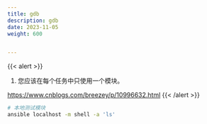 ```yaml
---
title: gdb
description: gdb
date: 2023-11-05
weight: 600


---
```


{{< alert >}}

1. 您应该在每个任务中只使用一个模块。

https://www.cnblogs.com/breezey/p/10996632.html
{{< /alert >}}

```bash
# 本地测试模块
ansible localhost -m shell -a 'ls'


```

